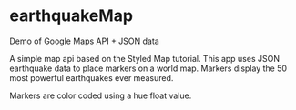 # earthquakeMap
Demo of Google Maps API + JSON data

A simple map api based on the Styled Map tutorial. This app uses JSON earthquake data to place markers on a world map. Markers 
display the 50 most powerful earthquakes ever measured.

Markers are color coded using a hue float value. 


